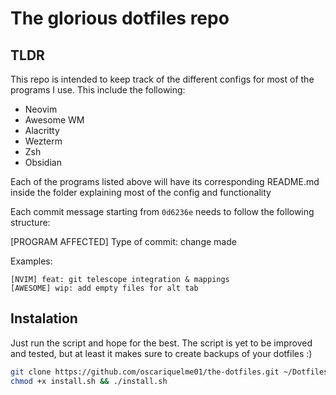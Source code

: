 # The glorious dotfiles repo

## TLDR

This repo is intended to keep track of the different configs for most of the programs I use. This include the following:

- Neovim
- Awesome WM
- Alacritty
- Wezterm
- Zsh
- Obsidian

Each of the programs listed above will have its corresponding README.md inside the folder explaining most of the config and functionality

Each commit message starting from `0d6236e` needs to follow the following structure:

[PROGRAM AFFECTED] Type of commit: change made

Examples:

```
[NVIM] feat: git telescope integration & mappings
[AWESOME] wip: add empty files for alt tab
```

## Instalation

Just run the script and hope for the best. The script is yet to be improved and tested, but at least it makes sure to create backups of your dotfiles :)
```bash
git clone https://github.com/oscariquelme01/the-dotfiles.git ~/Dotfiles
chmod +x install.sh && ./install.sh
```
